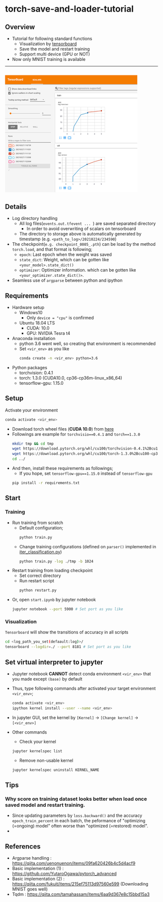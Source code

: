 # torch-save-and-loader-tutorial
## Overview
- Tutorial for following standard functions
    - Visualization by [tensorboard](https://www.tensorflow.org/tensorboard?hl=ja)
    - Save the model and restart training 
    - Support multi device (GPU or NOT)
- Now only MNIST training is available

---
![Visuzlization of training suspension and restart](/readme-doc/tensorboard_img_50p.png)
---

## Details
- Log directory handling
    - All log files(`events.out.tfevent ... `) are saved separated directory
        - In order to avoid overwriting of scalars on tensorboard
    - The directory to storage above is automatically generated by timestamp (e.g. `<path_to_log>/20210224/234590`)
- The checkpoint(`e.g. checkpoint_0005_.pth`) can be load by the method `torch.load`, and that format is following;
    - `epoch`: Last epoch when the weight was saved
    - `state_dict`: Weight, which can be gotten like `<your_model>.state_dict()`
    - `optimizer`: Optimizer information. which can be gotten like `<your_optimizer.state_dict()>`.
- Seamless use of `argparse` between python and ipython

## Requirements
- Hardware setup
    - Windows10
        - Only `device = "cpu"` is confirmed 
    - Ubuntu 18.04 LTS
        - CUDA: 10.0
        - GPU: NVIDIA Tesra t4
- Anaconda installation
    - python 3.6 went well, so creating that environment is recommended
    - Set `<vir_env>` as you like
        ```bash
        conda create -n <vir_env> python=3.6
        ```
- Python packages
    - torchvision: 0.4.1
    - torch: 1.3.0 (CUDA10.0, cp36-cp36m-linux_x86_64)
    - tensorflow-gpu: 1.15.0
    
## Setup
Activate your environment
```bash
conda activate <vir_env>
```
- Download torch wheel files (**CUDA 10.0**) from [here](https://download.pytorch.org/whl/cu100/torch_stable.html)
- Followings are example for `torchvisio==0.4.1` and `torch==1.3.0`
    ```bash
    mkdir tmp && cd tmp
    wget https://download.pytorch.org/whl/cu100/torchvision-0.4.1%2Bcu100-cp36-cp36m-linux_x86_64.whl
    wget https://download.pytorch.org/whl/cu100/torch-1.3.0%2Bcu100-cp36-cp36m-linux_x86_64.whl
    cd ../
    ```
- And then, install these requirements as followings;
    - If you hope, set `tensorflow-gpu==1.15.0` instead of  `tensorflow-gpu`
    ```bash
    pip install -r requirements.txt
    ```
## Start
### Training
- Run training from scratch
    - Default configuration;
        ```bash
        python train.py
        ```
    -  Change training configurations (defined on `parser()` implemented in [iter_classification.py](src/iter_classification.py))
        ```bash
        python train.py -log ./tmp -b 1024  
        ```
- Restart training from loading checkpoint
    - Set correct directory
    - Run restart script
        ```bash
        python restart.py
        ```
- Or, open `start.ipynb` by jupyter notebook
    ```bash
    jupyter notebook --port 5900 # Set port as you like
    ```

### Visualization
`Tensorboard` will show the transitions of accuracy in all scripts
```bash
cd <log_path_you_set(defaault:log)>/
tensorboard --logdir=./ --port 8181 # Set port as you like
```

## Set virtual interpreter to jupyter
- Jupyter notebook **CANNOT** detect conda environment `<vir_env>` that you made except `(base)` by default
- Thus, type following commands after activated your target environment `<vir_env>`;
    ```bash
    conda activate <vir_env>
    ipython kernel install --user --name <vir_env>
    ```
- In jupyter GUI, set the kernel by `[Kernel]` -> `[Change kernel]` -> `[<vir_env>]`

- Other commands
    - Check your kernel
    ```bash
    jupyter kernelspec list
    ```
    - Remove non-usable kernel
    ```bash
    jupyter kernelspec uninstall KERNEL_NAME
    ```

## Tips
### Why score on training dataset looks better when load once saved model and restart training.
- Since updating parameters by `loss.backward()` and the accuracy `epoch_train_percent` in each batch, the peformance of "optimizing (=ongoing) model" often worse than "optimized (=restored) model".
- 

## References
- Argparse handling : https://qiita.com/uenonuenon/items/09fa620426b4c5d4acf9
- Basic implementation (1) : https://github.com/YutaroOgawa/pytorch_advanced
- Basic implementation (2) : https://qiita.com/fukuit/items/215ef75113d97560e599 (Downloading MNIST goes well)
- Tqdm : https://qiita.com/tamahassam/items/6aa9d367e8c15bbd15a3